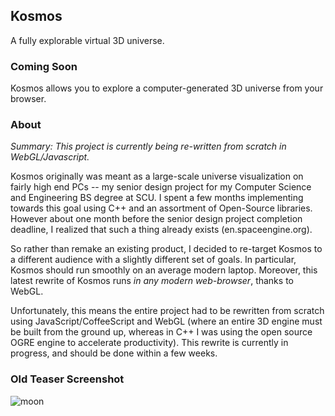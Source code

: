 ## Kosmos

A fully explorable virtual 3D universe.

### Coming Soon

Kosmos allows you to explore a computer-generated 3D universe from your browser.

### About

_Summary: This project is currently being re-written from scratch in WebGL/Javascript._

Kosmos originally was meant as a large-scale universe visualization on fairly high end PCs -- my senior design project for my Computer Science and Engineering BS degree at SCU. I spent a few months implementing towards this goal using C++ and an assortment of Open-Source libraries. However about one month before the senior design project completion deadline, I realized that such a thing already exists (en.spaceengine.org).

So rather than remake an existing product, I decided to re-target Kosmos to a different audience with a slightly different set of goals. In particular, Kosmos should run smoothly on an average modern laptop. Moreover, this latest rewrite of Kosmos runs *in any modern web-browser*, thanks to WebGL. 

Unfortunately, this means the entire project had to be rewritten from scratch using JavaScript/CoffeeScript and WebGL (where an entire 3D engine must be built from the ground up, whereas in C++ I was using the open source OGRE engine to accelerate productivity). This rewrite is currently in progress, and should be done within a few weeks.

### Old Teaser Screenshot

![moon](https://raw.github.com/judnich/Kosmos/master/moon.png)
